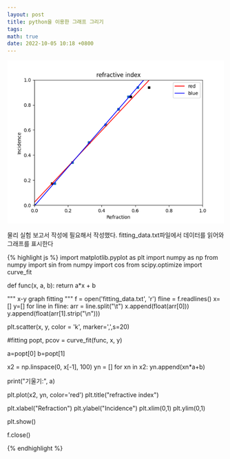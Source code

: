 ```yaml
---
layout: post
title: python을 이용한 그래프 그리기
tags: 
math: true
date: 2022-10-05 10:18 +0800
---
```


![capture](assets/python/graph_ex4.png)

물리 실험 보고서 작성에 필요해서 작성했다.
fitting_data.txt파일에서 데이터를 읽어와 그래프를 표시한다

{% highlight js %}
import matplotlib.pyplot as plt
import numpy as np
from numpy import sin
from numpy import cos
from scipy.optimize import curve_fit

def func(x, a, b):
    return a*x + b

""" x-y graph fitting """
f = open('fitting_data.txt', 'r')
fline = f.readlines()
x=[]
y=[]
for line in fline:
    arr = line.split("\t")
    x.append(float(arr[0]))
    y.append(float(arr[1].strip("\n")))
    
plt.scatter(x, y, color = 'k', marker=',',s=20)


#fitting
popt, pcov = curve_fit(func, x, y)

a=popt[0]
b=popt[1]

x2 = np.linspace(0, x[-1], 100)
yn = []
for xn in x2:
    yn.append(xn*a+b)

print("기울기:", a)


plt.plot(x2, yn, color='red')
plt.title("refractive index")

plt.xlabel("Refraction")
plt.ylabel("Incidence")
plt.xlim(0,1)
plt.ylim(0,1)

plt.show()


f.close()

{% endhighlight %}
